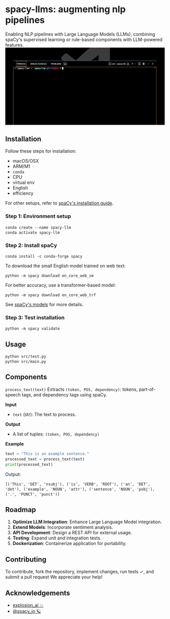 # spacy-llms: augmenting nlp pipelines

Enabling NLP pipelines with Large Language Models (LLMs), combining spaCy's supervised learning or rule-based components with LLM-powered features.
![process_text_foo](docs/process_text.gif)

## Installation

Follow these steps for installation:

- macOS/OSX
- ARM/M1
- `conda`
- CPU
- virtual env
- English
- efficiency

For other setups, refer to [spaCy's installation guide](https://spacy.io/usage#quickstart).

### Step 1: Environment setup

```
conda create --name spacy-llm
conda activate spacy-llm
```

### Step 2: Install spaCy

```
conda install -c conda-forge spacy
```

To download the small English model trained on web text:

```
python -m spacy download en_core_web_sm
```

For better accuracy, use a transformer-based model:

```
python -m spacy download en_core_web_trf
```

See [spaCy's models](https://spacy.io/models/en#en_core_web_sm) for more details.

### Step 3: Test installation

```
python -m spacy validate
```

## Usage

```shell
python src/test.py
python src/main.py
```

## Components

`process_text(text)`
Extracts `(token, POS, dependency)`: tokens, part-of-speech tags, and dependency tags using spaCy.

**Input**

- `text` (str): The text to process.

**Output**

- A list of tuples: `(token, POS, dependency)`

**Example**

```python
text = "This is an example sentence."
processed_text = process_text(text)
print(processed_text)
```

Output:

```
[('This', 'DET', 'nsubj'), ('is', 'VERB', 'ROOT'), ('an', 'DET', 'det'), ('example', 'NOUN', 'attr'), ('sentence', 'NOUN', 'pobj'), ('.', 'PUNCT', 'punct')]
```

## Roadmap

1. **Optimize LLM Integration**: Enhance Large Language Model integration.
2. **Extend Models**: Incorporate sentiment analysis.
3. **API Development**: Design a REST API for external usage.
4. **Testing**: Expand unit and integration tests.
5. **Dockerization**: Containerize application for portability.

## Contributing

To contribute, fork the repository, implement changes, run tests ✓, and submit a pull request We appreciate your help!

## Acknowledgements

- [explosion_ai 💥](https://github.com/explosion)
- [@spacy_io 🪐](https://github.com/explosion/spacy-llm)
